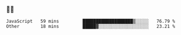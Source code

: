 ### 👨‍💻

<!--START_SECTION:waka-->

```text
JavaScript   59 mins         ███████████████████▒░░░░░   76.79 %
Other        18 mins         █████▓░░░░░░░░░░░░░░░░░░░   23.21 %
```

<!--END_SECTION:waka-->
